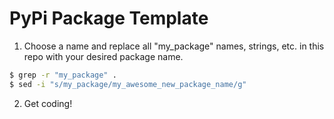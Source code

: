 PyPi Package Template
===

1. Choose a name and replace all "my_package" names, strings, etc. in this repo with your desired package name.

~~~bash
$ grep -r "my_package" .
$ sed -i "s/my_package/my_awesome_new_package_name/g"
~~~

2. Get coding!
